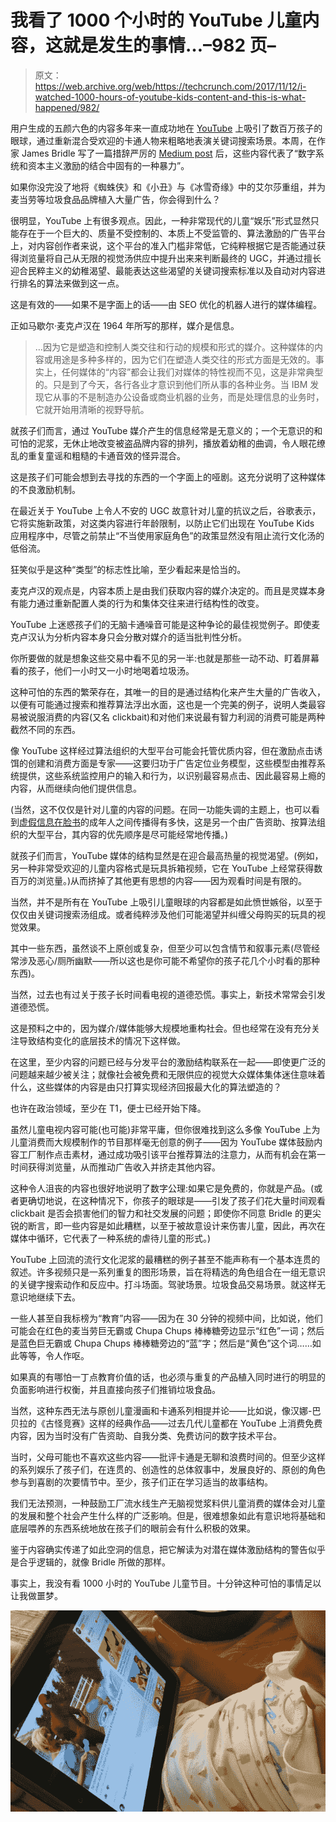 # 我看了 1000 个小时的 YouTube 儿童内容，这就是发生的事情…–982 页–

> 原文：<https://web.archive.org/web/https://techcrunch.com/2017/11/12/i-watched-1000-hours-of-youtube-kids-content-and-this-is-what-happened/982/>

用户生成的五颜六色的内容多年来一直成功地在 [YouTube](https://web.archive.org/web/20200329194306/https://crunchbase.com/organization/youtube) 上吸引了数百万孩子的眼球，通过重新混合受欢迎的卡通人物来粗略地表演关键词搜索场景。本周，在作家 James Bridle 写了一篇措辞严厉的 [Medium post](https://web.archive.org/web/20200329194306/https://medium.com/@jamesbridle/something-is-wrong-on-the-internet-c39c471271d2) 后，这些内容代表了“数字系统和资本主义激励的结合中固有的一种暴力”。

如果你没完没了地将《蜘蛛侠》和《小丑》与《冰雪奇缘》中的艾尔莎重组，并为麦当劳等垃圾食品品牌植入大量广告，你会得到什么？

很明显，YouTube 上有很多观点。因此，一种非常现代的儿童“娱乐”形式显然只能存在于一个巨大的、质量不受控制的、本质上不受监管的、算法激励的广告平台上，对内容创作者来说，这个平台的准入门槛非常低，它纯粹根据它是否能通过获得浏览量将自己从无限的视觉汤供应中提升出来来判断最终的 UGC，并通过擅长迎合民粹主义的幼稚渴望、最能表达这些渴望的关键词搜索标准以及自动对内容进行排名的算法来做到这一点。

这是有效的——如果不是字面上的话——由 SEO 优化的机器人进行的媒体编程。

正如马歇尔·麦克卢汉在 1964 年所写的那样，媒介是信息。

> …因为它是塑造和控制人类交往和行动的规模和形式的媒介。这种媒体的内容或用途是多种多样的，因为它们在塑造人类交往的形式方面是无效的。事实上，任何媒体的“内容”都会让我们对媒体的特性视而不见，这是非常典型的。只是到了今天，各行各业才意识到他们所从事的各种业务。当 IBM 发现它从事的不是制造办公设备或商业机器的业务，而是处理信息的业务时，它就开始用清晰的视野导航。

就孩子们而言，通过 YouTube 媒介产生的信息经常是无意义的；一个无意识的和可怕的泥浆，无休止地改变被盗品牌内容的排列，播放着幼稚的曲调，令人眼花缭乱的重复童谣和粗糙的卡通音效的怪异混合。

这是孩子们可能会想到去寻找的东西的一个字面上的哑剧。这充分说明了这种媒体的不良激励机制。

在最近关于 YouTube 上令人不安的 UGC 故意针对儿童的抗议之后，谷歌表示，它将实施新政策，对这类内容进行年龄限制，以防止它们出现在 YouTube Kids 应用程序中，尽管之前禁止“不当使用家庭角色”的政策显然没有阻止流行文化汤的低俗流。

狂笑似乎是这种“类型”的标志性比喻，至少看起来是恰当的。

麦克卢汉的观点是，内容本质上是由我们获取内容的媒介决定的。而且是灵媒本身有能力通过重新配置人类的行为和集体交往来进行结构性的改变。

YouTube 上迷惑孩子们的无脑卡通噪音可能是这种争论的最佳视觉例子。即使麦克卢汉认为分析内容本身只会分散对媒介的适当批判性分析。

你所要做的就是想象这些交易中看不见的另一半:也就是那些一动不动、盯着屏幕看的孩子，他们一小时又一小时地喝着垃圾汤。

这种可怕的东西的繁荣存在，其唯一的目的是通过结构化来产生大量的广告收入，以便有可能通过搜索和推荐算法浮出水面，这也是一个完美的例子，说明人类最容易被说服消费的内容(又名 clickbait)和对他们来说最有智力利润的消费可能是两种截然不同的东西。

像 YouTube 这样经过算法组织的大型平台可能会托管优质内容，但在激励点击诱饵的创建和消费方面是专家——这要归功于广告定位业务模型，这些模型由推荐系统提供，这些系统监控用户的输入和行为，以识别最容易点击、因此最容易上瘾的内容，从而继续向他们提供信息。

(当然，这不仅仅是针对儿童的内容的问题。在同一功能失调的主题上，也可以看到[虚假信息在脸书](https://web.archive.org/web/20200329194306/https://twitter.com/sunny_hundal/status/929378119001264128)的成年人之间传播得有多快，这是另一个由广告资助、按算法组织的大型平台，其内容的优先顺序是尽可能经常地传播。)

就孩子们而言，YouTube 媒体的结构显然是在迎合最高热量的视觉渴望。(例如，另一种非常受欢迎的儿童内容格式是玩具拆箱视频，它在 YouTube 上经常获得数百万的浏览量。)从而挤掉了其他更有思想的内容——因为观看时间是有限的。

当然，并不是所有在 YouTube 上吸引儿童眼球的内容都是如此愤世嫉俗，以至于仅仅由关键词搜索汤组成。或者纯粹涉及他们可能渴望并纠缠父母购买的玩具的视觉效果。

其中一些东西，虽然谈不上原创或复杂，但至少可以包含情节和叙事元素(尽管经常涉及恶心/厕所幽默——所以这也是你可能不希望你的孩子花几个小时看的那种东西)。

当然，过去也有过关于孩子长时间看电视的道德恐慌。事实上，新技术常常会引发道德恐慌。

这是预料之中的，因为媒介/媒体能够大规模地重构社会。但也经常在没有充分关注导致结构变化的底层技术的情况下这样做。

在这里，至少内容的问题已经与分发平台的激励结构联系在一起——即使更广泛的问题越来越少被关注；就像社会被免费和无限供应的视觉大众媒体集体迷住意味着什么，这些媒体的内容是由只打算实现经济回报最大化的算法塑造的？

也许在政治领域，至少在 T1，便士已经开始下降。

虽然儿童电视内容可能(也可能)非常平庸，但你很难找到这么多像 YouTube 上为儿童消费而大规模制作的节目那样毫无创意的例子——因为 YouTube 媒体鼓励内容工厂制作点击素材，通过成功吸引该平台推荐算法的注意力，从而有机会在第一时间获得浏览量，从而推动广告收入并挤走其他内容。

这种令人沮丧的内容也很好地说明了数字公理:如果它是免费的，你就是产品。(或者更确切地说，在这种情况下，你孩子的眼球是——引发了孩子们花大量时间观看 clickbait 是否会损害他们的智力和社交发展的问题；即使你不同意 Bridle 的更尖锐的断言，即一些内容是如此糟糕，以至于被故意设计来伤害儿童，因此，再次在媒体中循环，它代表了一种系统的虐待儿童的形式。)

YouTube 上回流的流行文化泥浆的最糟糕的例子甚至不能声称有一个基本连贯的叙述。许多视频只是一系列重复的图形场景，旨在将精选的角色组合在一组无意识的关键字搜索动作和反应中。打斗场面。驾驶场景。垃圾食品交易场景。就这样无意识地继续下去。

一些人甚至自我标榜为“教育”内容——因为在 30 分钟的视频中间，比如说，他们可能会在红色的麦当劳巨无霸或 Chupa Chups 棒棒糖旁边显示“红色”一词；然后是蓝色巨无霸或 Chupa Chups 棒棒糖旁边的“蓝”字；然后是“黄色”这个词……如此等等，令人作呕。

如果真的有哪怕一丁点教育价值的话，也必须与重复的产品植入同时进行的明显的负面影响进行权衡，并且直接向孩子们推销垃圾食品。

当然，这种东西无法与原创儿童漫画和卡通系列相提并论——比如说，像汉娜-巴贝拉的《古怪竞赛》这样的经典作品——过去几代儿童都在 YouTube 上消费免费内容，因为当时没有广告资助、自我分类、免费访问的数字技术平台。

当时，父母可能也不喜欢这些内容——批评卡通是无聊和浪费时间的。但至少这样的系列娱乐了孩子们，在连贯的、创造性的总体叙事中，发展良好的、原创的角色参与到喜剧的次要情节中。至少，孩子们正在学习适当的故事结构。

我们无法预测，一种鼓励工厂流水线生产无脑视觉浆料供儿童消费的媒体会对儿童的发展和整个社会产生什么样的广泛影响。但是，很难想象如此有意识地将基础和底层喂养的东西系统地放在孩子们的眼前会有什么积极的效果。

鉴于内容确实传递了如此空洞的信息，把它解读为对潜在媒体激励结构的警告似乎是合乎逻辑的，就像 Bridle 所做的那样。

事实上，我没有看 1000 小时的 YouTube 儿童节目。十分钟这种可怕的事情足以让我做噩梦。

[![](img/33adfa1f699fc8d0cab29bff01f96c7d.png)](https://web.archive.org/web/20200329194306/https://beta.techcrunch.com/2017/11/12/i-watched-1000-hours-of-youtube-kids-content-and-this-is-what-happened/photo-26-07-2016-10-28-21/)